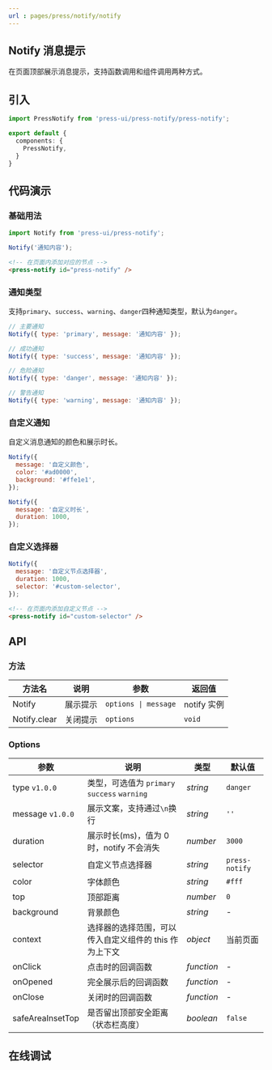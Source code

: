```yaml
---
url : pages/press/notify/notify
---
```


## Notify 消息提示

在页面顶部展示消息提示，支持函数调用和组件调用两种方式。

## 引入

```ts
import PressNotify from 'press-ui/press-notify/press-notify';

export default {
  components: {
    PressNotify,
  }
}
```

## 代码演示

### 基础用法

```js
import Notify from 'press-ui/press-notify';

Notify('通知内容');
```

```html
<!-- 在页面内添加对应的节点 -->
<press-notify id="press-notify" />
```

### 通知类型

支持`primary`、`success`、`warning`、`danger`四种通知类型，默认为`danger`。

```js
// 主要通知
Notify({ type: 'primary', message: '通知内容' });

// 成功通知
Notify({ type: 'success', message: '通知内容' });

// 危险通知
Notify({ type: 'danger', message: '通知内容' });

// 警告通知
Notify({ type: 'warning', message: '通知内容' });
```

### 自定义通知

自定义消息通知的颜色和展示时长。

```js
Notify({
  message: '自定义颜色',
  color: '#ad0000',
  background: '#ffe1e1',
});

Notify({
  message: '自定义时长',
  duration: 1000,
});
```

### 自定义选择器

```js
Notify({
  message: '自定义节点选择器',
  duration: 1000,
  selector: '#custom-selector',
});
```

```html
<!-- 在页面内添加自定义节点 -->
<press-notify id="custom-selector" />
```

## API

### 方法

| 方法名       | 说明     | 参数                 | 返回值      |
| ------------ | -------- | -------------------- | ----------- |
| Notify       | 展示提示 | `options \| message` | notify 实例 |
| Notify.clear | 关闭提示 | `options`            | `void`      |

### Options

| 参数             | 说明                                                   | 类型       | 默认值         |
| ---------------- | ------------------------------------------------------ | ---------- | -------------- |
| type `v1.0.0`    | 类型，可选值为 `primary` `success` `warning`           | _string_   | `danger`       |
| message `v1.0.0` | 展示文案，支持通过`\n`换行                             | _string_   | `''`           |
| duration         | 展示时长(ms)，值为 0 时，notify 不会消失               | _number_   | `3000`         |
| selector         | 自定义节点选择器                                       | _string_   | `press-notify` |
| color            | 字体颜色                                               | _string_   | `#fff`         |
| top              | 顶部距离                                               | _number_   | `0`            |
| background       | 背景颜色                                               | _string_   | -              |
| context          | 选择器的选择范围，可以传入自定义组件的 this 作为上下文 | _object_   | 当前页面       |
| onClick          | 点击时的回调函数                                       | _function_ | -              |
| onOpened         | 完全展示后的回调函数                                   | _function_ | -              |
| onClose          | 关闭时的回调函数                                       | _function_ | -              |
| safeAreaInsetTop | 是否留出顶部安全距离（状态栏高度）                     | _boolean_  | `false`        |


## 在线调试

<debug-online />

